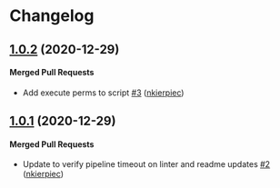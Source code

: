 # Changelog

<!-- latest_release 1.0.2 -->
## [1.0.2](https://github.com/chef/vault-util/tree/1.0.2) (2020-12-29)

#### Merged Pull Requests
- Add execute perms to script [#3](https://github.com/chef/vault-util/pull/3) ([nkierpiec](https://github.com/nkierpiec))
<!-- latest_release -->

## [1.0.1](https://github.com/chef/vault-util/tree/1.0.1) (2020-12-29)

#### Merged Pull Requests
- Update to verify pipeline timeout on linter and readme updates [#2](https://github.com/chef/vault-util/pull/2) ([nkierpiec](https://github.com/nkierpiec))